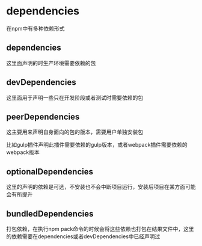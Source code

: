 # dependencies

在npm中有多种依赖形式

## dependencies
这里面声明的时生产环境需要依赖的包

## devDependencies
这里面用于声明一些只在开发阶段或者测试时需要依赖的包

## peerDependencies
这主要用来声明自身面向的包的版本，需要用户单独安装包

比如gulp插件声明此插件需要依赖的gulp版本，或者webpack插件需要依赖的webpack版本

## optionalDependencies
这里的声明的依赖是可选，不安装也不会中断项目运行，安装后项目在某方面可能会有所提升

## bundledDependencies
打包依赖，在执行npm pack命令的时候会将这些依赖也打包在结果文件中，这里的依赖需要在dependencies或者devDependencies中已经声明过
